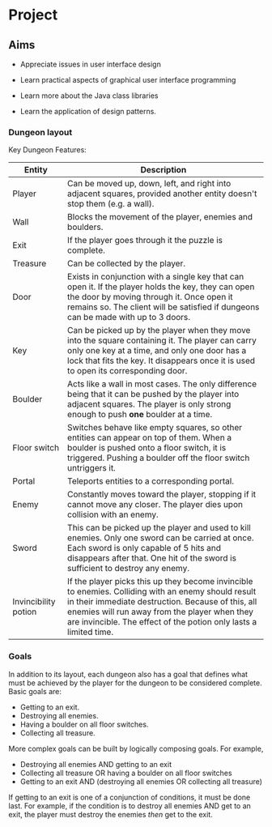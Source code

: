 # Project

## Aims

* Appreciate issues in user interface design

* Learn practical aspects of graphical user interface programming

* Learn more about the Java class libraries

* Learn the application of design patterns.

### Dungeon layout

Key Dungeon Features: 

| Entity               | Description                             |
| ------               | --------------------------------------- |
| Player               | Can be moved up, down, left, and right into adjacent squares, provided another entity doesn't stop them (e.g. a wall). |
| Wall                 | Blocks the movement of the player, enemies and boulders. |
| Exit                 | If the player goes through it the puzzle is complete.  |
| Treasure             | Can be collected by the player. |
| Door                 | Exists in conjunction with a single key that can open it. If the player holds the key, they can open the door by moving through it. Once open it remains so. The client will be satisfied if dungeons can be made with up to 3 doors. |
| Key                  | Can be picked up by the player when they move into the square containing it. The player can carry only one key at a time, and only one door has a lock that fits the key. It disappears once it is used to open its corresponding door. |
| Boulder              | Acts like a wall in most cases. The only difference being that it can be pushed by the player into adjacent squares. The player is only strong enough to push **one** boulder at a time. |
| Floor switch         | Switches behave like empty squares, so other entities can appear on top of them. When a boulder is pushed onto a floor switch, it is triggered. Pushing a boulder off the floor switch untriggers it. |
| Portal               | Teleports entities to a corresponding portal. |
| Enemy                | Constantly moves toward the player, stopping if it cannot move any closer. The player dies upon collision with an enemy. |
| Sword                | This can be picked up the player and used to kill enemies. Only one sword can be carried at once. Each sword is only capable of 5 hits and disappears after that. One hit of the sword is sufficient to destroy any enemy. |
| Invincibility potion | If the player picks this up they become invincible to enemies. Colliding with an enemy should result in their immediate destruction. Because of this, all enemies will run away from the player when they are invincible. The effect of the potion only lasts a limited time. |

### Goals

In addition to its layout, each dungeon also has a goal that defines what must be achieved by the player for the dungeon to be considered complete. Basic goals are:

* Getting to an exit.
* Destroying all enemies.
* Having a boulder on all floor switches.
* Collecting all treasure.

More complex goals can be built by logically composing goals. For example,

* Destroying all enemies AND getting to an exit
* Collecting all treasure OR having a boulder on all floor switches
* Getting to an exit AND (destroying all enemies OR collecting all treasure)

If getting to an exit is one of a conjunction of conditions, it must be done last. For example, if the condition is to destroy all enemies AND get to an exit, the player must destroy the enemies *then* get to the exit.
